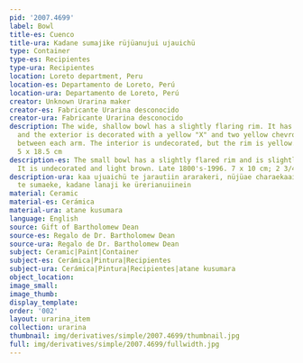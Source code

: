 ```yaml
---
pid: '2007.4699'
label: Bowl
title-es: Cuenco
title-ura: Kadane sumajike rüjüanujui ujauichü
type: Container
type-es: Recipientes
type-ura: Recipientes
location: Loreto department, Peru
location-es: Departamento de Loreto, Perú
location-ura: Departamento de Loreto, Perú
creator: Unknown Urarina maker
creator-es: Fabricante Urarina desconocido
creator-ura: Fabricante Urarina desconocido
description: The wide, shallow bowl has a slightly flaring rim. It has a white field
  and the exterior is decorated with a yellow "X" and two yellow chevrons in the space
  between each arm. The interior is undecorated, but the rim is yellow. Late 1800s-1996.
  5 x 18.5 cm
description-es: The small bowl has a slightly flared rim and is slightly lopsided.
  It is undecorated and light brown. Late 1800's-1996. 7 x 10 cm; 2 3/4 x 3 7/8 in
description-ura: kaa ujuaichü te jarautiin ararakeri, nüjüae charaekaain. Rei kulu
  te sumaeke, kadane lanaji ke ürerianuiinein
material: Ceramic
material-es: Cerámica
material-ura: atane kusumara
language: English
source: Gift of Bartholomew Dean
source-es: Regalo de Dr. Bartholomew Dean
source-ura: Regalo de Dr. Bartholomew Dean
subject: Ceramic|Paint|Container
subject-es: Cerámica|Pintura|Recipientes
subject-ura: Cerámica|Pintura|Recipientes|atane kusumara
object_location:
image_small:
image_thumb:
display_template:
order: '002'
layout: urarina_item
collection: urarina
thumbnail: img/derivatives/simple/2007.4699/thumbnail.jpg
full: img/derivatives/simple/2007.4699/fullwidth.jpg
---
```

